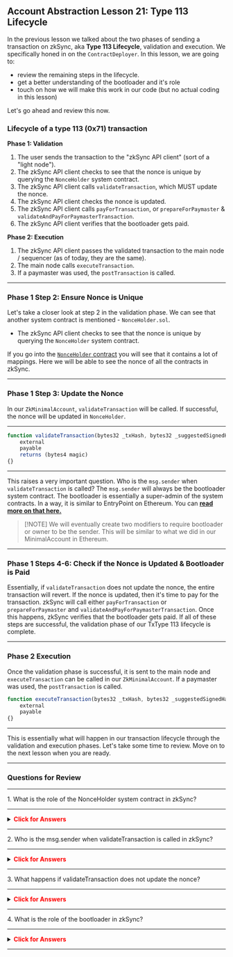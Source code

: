 ## Account Abstraction Lesson 21: Type 113 Lifecycle

In the previous lesson we talked about the two phases of sending a transaction on zkSync, aka **Type 113 Lifecycle**, validation and execution. We specifically honed in on the `ContractDeployer`. In this lesson, we are going to:

- review the remaining steps in the lifecycle. 
- get a better understanding of the bootloader and it's role
- touch on how we will make this work in our code (but no actual coding in this lesson)

Let's go ahead and review this now. 

### Lifecycle of a type 113 (0x71) transaction

**Phase 1: Validation**
  1. The user sends the transaction to the "zkSync API client" (sort of a "light node").
  2. The zkSync API client checks to see that the nonce is unique by querying the `NonceHolder` system contract.
  3. The zkSync API client calls `validateTransaction`, which MUST update the nonce.
  4. The zkSync API client checks the nonce is updated.
  5. The zkSync API client calls `payForTransaction`, or `prepareForPaymaster` & `validateAndPayForPaymasterTransaction`.
  6. The zkSync API client verifies that the bootloader gets paid.
 
**Phase 2: Execution**
  1. The zkSync API client passes the validated transaction to the main node / sequencer (as of today, they are the same).
  2. The main node calls `executeTransaction`.
  3. If a paymaster was used, the `postTransaction` is called.

---
### Phase 1 Step 2: Ensure Nonce is Unique

Let's take a closer look at step 2 in the validation phase. We can see that another system contract is mentioned - `NonceHolder.sol`.

- The zkSync API client checks to see that the nonce is unique by querying the `NonceHolder` system contract.

If you go into the [`NonceHolder` contract](https://github.com/Cyfrin/foundry-era-contracts/blob/3f99de4a37b126c5cb0466067f37be0c932167b2/src/system-contracts/contracts/NonceHolder.sol)  you will see that it contains a lot of mappings. Here we will be able to see the nonce of all the contracts in zkSync. 

---
### Phase 1 Step 3: Update the Nonce

In our `ZkMinimalAccount`, `validateTransaction` will be called. If successful, the nonce will be updated in `NonceHolder`.

---
```js
function validateTransaction(bytes32 _txHash, bytes32 _suggestedSignedHash, Transaction memory _transaction)
    external
    payable
    returns (bytes4 magic) 
{}
```

---
This raises a very important question. Who is the `msg.sender` when `validateTransaction` is called? The `msg.sender` will always be the bootloader system contract. The bootloader is essentially a super-admin of the system contracts. In a way, it is similar to EntryPoint on Ethereum. You can **[read more on that here.](https://docs.zksync.io/zk-stack/components/zksync-evm/bootloader)** 

>[!NOTE] We will eventually create two modifiers to require bootloader or owner to be the sender. This will be similar to what we did in our MinimalAccount in Ethereum. 

---
### Phase 1 Steps 4-6: Check if the Nonce is Updated & Bootloader is Paid

Essentially, if `validateTransaction` does not update the nonce, the entire transaction will revert. If the nonce is updated, then it's time to pay for the transaction. zkSync will call either `payForTransaction` or `prepareForPaymaster` and `validateAndPayForPaymasterTransaction`. Once this happens, zkSync verifies that the bootloader gets paid. If all of these steps are successful, the validation phase of our TxType 113 lifecycle is complete.

---
### Phase 2 Execution

Once the validation phase is successful, it is sent to the main node and `executeTransaction` can be called in our `ZkMinimalAccount`. If a paymaster was used, the `postTransaction` is called.

```js
function executeTransaction(bytes32 _txHash, bytes32 _suggestedSignedHash, Transaction memory _transaction)
    external
    payable 
{}
```
---

This is essentially what will happen in our transaction lifecycle through the validation and execution phases. Let's take some time to review. Move on to the next lesson when you are ready.

---
### Questions for Review

---
<summary>1. What is the role of the NonceHolder system contract in zkSync?</summary> 

---
<details> 

**<summary><span style="color:red">Click for Answers</span></summary>**

    It is responsible for managing nonces in zkSync. It ensures that each transaction has a unique nonce, which is crucial for transaction validation and preventing replay attacks.
 
</details>

---

<summary>2.  Who is the msg.sender when validateTransaction is called in zkSync?</summary> 

---
<details> 

**<summary><span style="color:red">Click for Answers</span></summary>**

    The msg.sender when validateTransaction is called in zkSync is always the bootloader system contract. The bootloader acts as a super-admin of the system contracts, similar to the EntryPoint on Ethereum.
 
</details>

---

<summary>3.  What happens if validateTransaction does not update the nonce?</summary> 

---
<details> 

**<summary><span style="color:red">Click for Answers</span></summary>**

    The entire transaction will revert.
 
</details>

---

<summary>4.  What is the role of the bootloader in zkSync?</summary> 

---
<details> 

**<summary><span style="color:red">Click for Answers</span></summary>**

    It is responsible for validating and executing transactions, ensuring that the nonce is updated, and verifying that the bootloader gets paid. It plays a crucial role in the transaction lifecycle.
 
</details>

---
  





